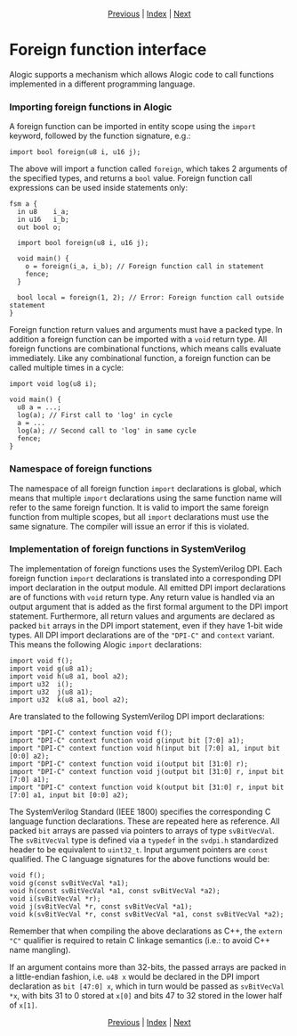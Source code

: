 <p align="center">
<a href="gen.md">Previous</a> |
<a href="index.md">Index</a> |
<a href="interop.md">Next</a>
</p>

# Foreign function interface

Alogic supports a mechanism which allows Alogic code to call functions
implemented in a different programming language.

### Importing foreign functions in Alogic

A foreign function can be imported in entity scope using the `import` keyword,
followed by the function signature, e.g.:

```
import bool foreign(u8 i, u16 j);
```

The above will import a function called `foreign`, which takes 2 arguments of
the specified types, and returns a `bool` value. Foreign function call
expressions can be used inside statements only:

```
fsm a {
  in u8    i_a;
  in u16   i_b;
  out bool o;

  import bool foreign(u8 i, u16 j);

  void main() {
    o = foreign(i_a, i_b); // Foreign function call in statement
    fence;
  }

  bool local = foreign(1, 2); // Error: Foreign function call outside statement
}
```

Foreign function return values and arguments must have a packed type. In
addition a foreign function can be imported with a `void` return type.
All foreign functions are combinational functions, which means calls evaluate
immediately. Like any combinational function, a foreign function can be called
multiple times in a cycle:

```
import void log(u8 i);

void main() {
  u8 a = ...;
  log(a); // First call to 'log' in cycle
  a = ...
  log(a); // Second call to 'log' in same cycle
  fence;
}
```

### Namespace of foreign functions

The namespace of all foreign function `import` declarations is global, which
means that multiple `import` declarations using the same function name will
refer to the same foreign function. It is valid to import the same foreign
function from multiple scopes, but all `import` declarations must use the
same signature. The compiler will issue an error if this is violated.

### Implementation of foreign functions in SystemVerilog

The implementation of foreign functions uses the SystemVerilog DPI. Each
foreign function `import` declarations is translated into a corresponding
DPI import declaration in the output module. All emitted DPI import
declarations are of functions with `void` return type. Any return value is
handled via an output argument that is added as the first formal argument to
the DPI import statement. Furthermore, all return values and arguments are
declared as packed `bit` arrays in the DPI import statement, even if they
have 1-bit wide types. All DPI import declarations are of the `"DPI-C"` and
`context` variant. This means the following Alogic `import` declarations:

```
import void f();
import void g(u8 a1);
import void h(u8 a1, bool a2);
import u32  i();
import u32  j(u8 a1);
import u32  k(u8 a1, bool a2);
```

Are translated to the following SystemVerilog DPI import declarations:

```
import "DPI-C" context function void f();
import "DPI-C" context function void g(input bit [7:0] a1);
import "DPI-C" context function void h(input bit [7:0] a1, input bit [0:0] a2);
import "DPI-C" context function void i(output bit [31:0] r);
import "DPI-C" context function void j(output bit [31:0] r, input bit [7:0] a1);
import "DPI-C" context function void k(output bit [31:0] r, input bit [7:0] a1, input bit [0:0] a2);
```

The SystemVerilog Standard (IEEE 1800) specifies the corresponding C language
function declarations. These are repeated here as reference. All packed `bit`
arrays are passed via pointers to arrays of type `svBitVecVal`. The
`svBitVecVal` type is defined via a `typedef` in the `svdpi.h` standardized
header to be equivalent to `uint32_t`. Input argument pointers are `const`
qualified. The C language signatures for the above functions would be:

```
void f();
void g(const svBitVecVal *a1);
void h(const svBitVecVal *a1, const svBitVecVal *a2);
void i(svBitVecVal *r);
void j(svBitVecVal *r, const svBitVecVal *a1);
void k(svBitVecVal *r, const svBitVecVal *a1, const svBitVecVal *a2);
```

Remember that when compiling the above declarations as C++, the `extern "C"`
qualifier is required to retain C linkage semantics (i.e.: to avoid C++ name
mangling).

If an argument contains more than 32-bits, the passed arrays are packed in a
little-endian fashion, i.e. `u48 x` would be declared in the DPI import
declaration as `bit [47:0] x`, which in turn would be passed as
`svBitVecVal *x`, with bits 31 to 0 stored at `x[0]` and bits 47 to 32 stored
in the lower half of `x[1]`.

<p align="center">
<a href="gen.md">Previous</a> |
<a href="index.md">Index</a> |
<a href="interop.md">Next</a>
</p>
